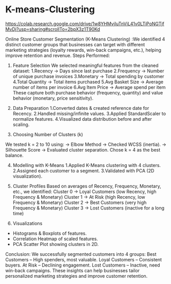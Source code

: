 # K-means-Clustering 
https://colab.research.google.com/drive/1w8YHMvjIuTnViL41v0LTiPoNGTjfMvDj?usp=sharing#scrollTo=2bpX3z1T90Kd

Online Store Customer Segmentation (K-Means Clustering) :We identified 4 distinct customer groups that businesses can target with different marketing strategies (loyalty rewards, win-back campaigns, etc.), helping improve retention and revenue.
Steps Performed:
1. Feature Selection
We selected meaningful features from the cleaned dataset:
   1.Recency → Days since last purchase
   2.Frequency → Number of unique purchase invoices
   3.Monetary → Total spending by customer
   4.Total Quantity → Total items purchased
   5.Avg Basket Size → Average number of items per invoice
   6.Avg Item Price → Average spend per item
These capture both purchase behavior (frequency, quantity) and value behavior (monetary, price sensitivity).

2. Data Preparation
  1.Converted dates & created reference date for Recency.
  2.Handled missing/infinite values.
  3.Applied StandardScaler to normalize features.
  4.Visualized data distribution before and after scaling.

3. Choosing Number of Clusters (k)

We tested k = 2 to 10 using:
-> Elbow Method → Checked WCSS (inertia).
-> Silhouette Score → Evaluated cluster separation.
   Chose k = 4 as the best balance.

4. Modelling with K-Means
  1.Applied K-Means clustering with 4 clusters.
  2.Assigned each customer to a segment.
  3.Validated with PCA (2D visualization).

5. Cluster Profiles
Based on averages of Recency, Frequency, Monetary, etc., we identified:
  Cluster 0 → Loyal Customers (low Recency, high Frequency & Monetary)
  Cluster 1 → At Risk (high Recency, low Frequency & Monetary)
  Cluster 2 → Best Customers (very high Frequency & Monetary)
  Cluster 3 → Lost Customers (inactive for a long time)

6. Visualizations
  - Histograms & Boxplots of features.
  - Correlation Heatmap of scaled features.
  - PCA Scatter Plot showing clusters in 2D.

Conclusion:
  We successfully segmented customers into 4 groups:
  Best Customers – High spenders, most valuable.
  Loyal Customers – Consistent buyers.
  At Risk – Declining engagement.
  Lost Customers – Inactive, need win-back campaigns.
These insights can help businesses tailor personalized marketing strategies and improve customer retention.
